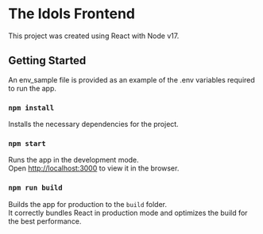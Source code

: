 # The Idols Frontend

This project was created using React with Node v17.

## Getting Started

An env_sample file is provided as an example of the .env variables required to run the app.

### `npm install`

Installs the necessary dependencies for the project.

### `npm start`

Runs the app in the development mode.\
Open [http://localhost:3000](http://localhost:3000) to view it in the browser.

### `npm run build`

Builds the app for production to the `build` folder.\
It correctly bundles React in production mode and optimizes the build for the best performance.
